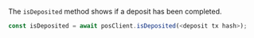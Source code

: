 The `isDeposited` method shows if a deposit has been completed.

```js
const isDeposited = await posClient.isDeposited(<deposit tx hash>);
```
